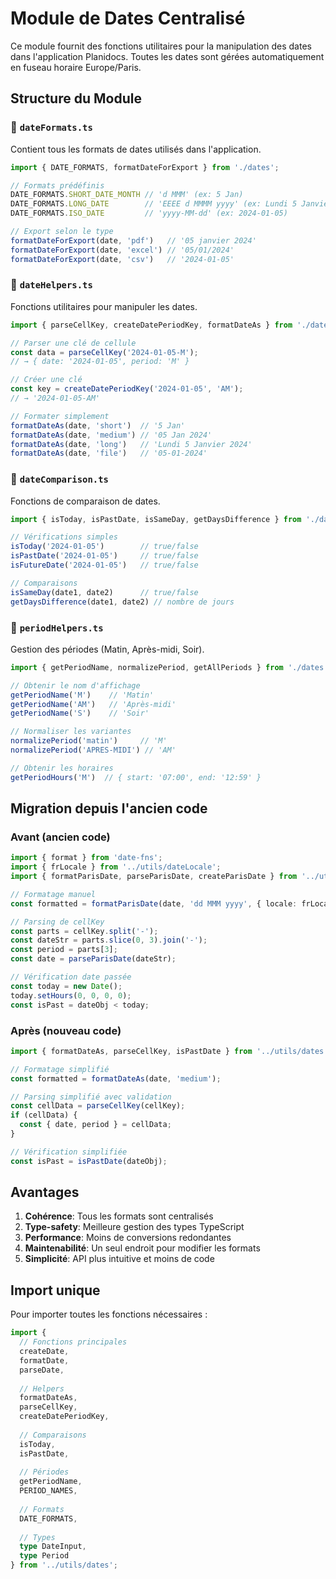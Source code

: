 # Module de Dates Centralisé

Ce module fournit des fonctions utilitaires pour la manipulation des dates dans l'application Planidocs.
Toutes les dates sont gérées automatiquement en fuseau horaire Europe/Paris.

## Structure du Module

### 📁 `dateFormats.ts`
Contient tous les formats de dates utilisés dans l'application.

```typescript
import { DATE_FORMATS, formatDateForExport } from './dates';

// Formats prédéfinis
DATE_FORMATS.SHORT_DATE_MONTH // 'd MMM' (ex: 5 Jan)
DATE_FORMATS.LONG_DATE        // 'EEEE d MMMM yyyy' (ex: Lundi 5 Janvier 2024)
DATE_FORMATS.ISO_DATE         // 'yyyy-MM-dd' (ex: 2024-01-05)

// Export selon le type
formatDateForExport(date, 'pdf')   // '05 janvier 2024'
formatDateForExport(date, 'excel') // '05/01/2024'
formatDateForExport(date, 'csv')   // '2024-01-05'
```

### 📁 `dateHelpers.ts`
Fonctions utilitaires pour manipuler les dates.

```typescript
import { parseCellKey, createDatePeriodKey, formatDateAs } from './dates';

// Parser une clé de cellule
const data = parseCellKey('2024-01-05-M');
// → { date: '2024-01-05', period: 'M' }

// Créer une clé
const key = createDatePeriodKey('2024-01-05', 'AM');
// → '2024-01-05-AM'

// Formater simplement
formatDateAs(date, 'short')  // '5 Jan'
formatDateAs(date, 'medium') // '05 Jan 2024'
formatDateAs(date, 'long')   // 'Lundi 5 Janvier 2024'
formatDateAs(date, 'file')   // '05-01-2024'
```

### 📁 `dateComparison.ts`
Fonctions de comparaison de dates.

```typescript
import { isToday, isPastDate, isSameDay, getDaysDifference } from './dates';

// Vérifications simples
isToday('2024-01-05')        // true/false
isPastDate('2024-01-05')     // true/false
isFutureDate('2024-01-05')   // true/false

// Comparaisons
isSameDay(date1, date2)      // true/false
getDaysDifference(date1, date2) // nombre de jours
```

### 📁 `periodHelpers.ts`
Gestion des périodes (Matin, Après-midi, Soir).

```typescript
import { getPeriodName, normalizePeriod, getAllPeriods } from './dates';

// Obtenir le nom d'affichage
getPeriodName('M')    // 'Matin'
getPeriodName('AM')   // 'Après-midi'
getPeriodName('S')    // 'Soir'

// Normaliser les variantes
normalizePeriod('matin')     // 'M'
normalizePeriod('APRES-MIDI') // 'AM'

// Obtenir les horaires
getPeriodHours('M')  // { start: '07:00', end: '12:59' }
```

## Migration depuis l'ancien code

### Avant (ancien code)
```typescript
import { format } from 'date-fns';
import { frLocale } from '../utils/dateLocale';
import { formatParisDate, parseParisDate, createParisDate } from '../utils/timezoneUtils';

// Formatage manuel
const formatted = formatParisDate(date, 'dd MMM yyyy', { locale: frLocale });

// Parsing de cellKey
const parts = cellKey.split('-');
const dateStr = parts.slice(0, 3).join('-');
const period = parts[3];
const date = parseParisDate(dateStr);

// Vérification date passée
const today = new Date();
today.setHours(0, 0, 0, 0);
const isPast = dateObj < today;
```

### Après (nouveau code)
```typescript
import { formatDateAs, parseCellKey, isPastDate } from '../utils/dates';

// Formatage simplifié
const formatted = formatDateAs(date, 'medium');

// Parsing simplifié avec validation
const cellData = parseCellKey(cellKey);
if (cellData) {
  const { date, period } = cellData;
}

// Vérification simplifiée
const isPast = isPastDate(dateObj);
```

## Avantages

1. **Cohérence**: Tous les formats sont centralisés
2. **Type-safety**: Meilleure gestion des types TypeScript
3. **Performance**: Moins de conversions redondantes
4. **Maintenabilité**: Un seul endroit pour modifier les formats
5. **Simplicité**: API plus intuitive et moins de code

## Import unique

Pour importer toutes les fonctions nécessaires :

```typescript
import { 
  // Fonctions principales
  createDate,
  formatDate,
  parseDate,
  
  // Helpers
  formatDateAs,
  parseCellKey,
  createDatePeriodKey,
  
  // Comparaisons
  isToday,
  isPastDate,
  
  // Périodes
  getPeriodName,
  PERIOD_NAMES,
  
  // Formats
  DATE_FORMATS,
  
  // Types
  type DateInput,
  type Period
} from '../utils/dates';
```